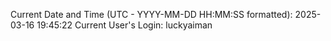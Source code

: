 Current Date and Time (UTC - YYYY-MM-DD HH:MM:SS formatted): 2025-03-16 19:45:22
Current User's Login: luckyaiman
